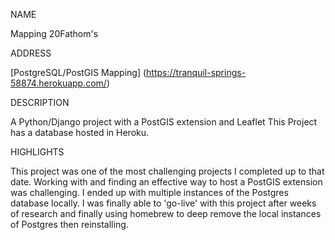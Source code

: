 NAME

Mapping 20Fathom's

ADDRESS

[PostgreSQL/PostGIS Mapping] (https://tranquil-springs-58874.herokuapp.com/)

DESCRIPTION

A Python/Django project with a PostGIS extension and Leaflet
This Project has a database hosted in Heroku. 

HIGHLIGHTS

This project was one of the most challenging projects I completed up to that date.
Working with and finding an effective way to host a PostGIS extension was challenging. 
I ended up with multiple instances of the Postgres database locally. I was finally able to 'go-live' with this project after 
weeks of research and finally using homebrew to deep remove the local instances of Postgres then reinstalling.
